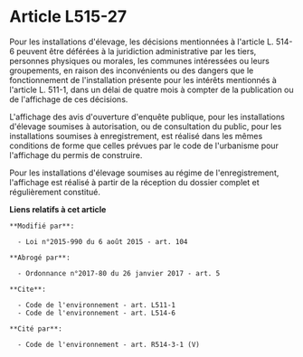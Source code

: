 # Article L515-27

Pour les installations d'élevage, les décisions mentionnées à l'article L. 514-6 peuvent être déférées à la juridiction
administrative par les tiers, personnes physiques ou morales, les communes intéressées ou leurs groupements, en raison des
inconvénients ou des dangers que le fonctionnement de l'installation présente pour les intérêts mentionnés à l'article L.
511-1, dans un délai de quatre mois  à compter de la publication ou de l'affichage de ces décisions. 

L'affichage des avis d'ouverture d'enquête publique, pour les installations d'élevage soumises à autorisation, ou de
consultation du public, pour les installations soumises à enregistrement, est réalisé dans les mêmes conditions de forme que
celles prévues par le code de l'urbanisme pour l'affichage du permis de construire.

Pour les installations d'élevage soumises au régime de l'enregistrement, l'affichage est réalisé à partir de la réception du
dossier complet et régulièrement constitué.

**Liens relatifs à cet article**

	**Modifié par**:

	  - Loi n°2015-990 du 6 août 2015 - art. 104

	**Abrogé par**:

	  - Ordonnance n°2017-80 du 26 janvier 2017 - art. 5

	**Cite**:

	  - Code de l'environnement - art. L511-1
	  - Code de l'environnement - art. L514-6

	**Cité par**:

	  - Code de l'environnement - art. R514-3-1 (V)
